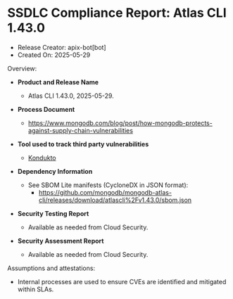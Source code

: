 SSDLC Compliance Report: Atlas CLI 1.43.0
=================================================================

- Release Creator: apix-bot[bot]
- Created On:       2025-05-29

Overview:

- **Product and Release Name**
    - Atlas CLI 1.43.0, 2025-05-29.

- **Process Document**
  - https://www.mongodb.com/blog/post/how-mongodb-protects-against-supply-chain-vulnerabilities

- **Tool used to track third party vulnerabilities**
  - [Kondukto](https://arcticglow.kondukto.io/)

- **Dependency Information**
  - See SBOM Lite manifests (CycloneDX in JSON format):
    - https://github.com/mongodb/mongodb-atlas-cli/releases/download/atlascli%2Fv1.43.0/sbom.json

- **Security Testing Report**
  - Available as needed from Cloud Security.

- **Security Assessment Report**
  - Available as needed from Cloud Security.

Assumptions and attestations:

- Internal processes are used to ensure CVEs are identified and mitigated within SLAs.